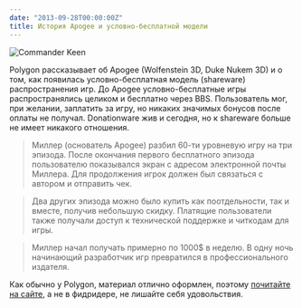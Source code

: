 ```yaml
---
date: "2013-09-28T00:00:00Z"
title: История Apogee и условно-бесплатной модели
---
```


![Commander Keen](/img/posts/commander-keen.jpg)

Polygon рассказывает об Apogee (Wolfenstein 3D, Duke Nukem 3D) и о том, как появилась условно-бесплатная модель (shareware) распространения игр. До Apogee условно-бесплатные игры распространялись целиком и бесплатно через BBS. Пользователь мог, при желании, заплатить за игру, но никаких значимых бонусов после оплаты не получал. Donationware жив и сегодня, но к shareware больше не имеет никакого отношения.

> Миллер (основатель Apogee) разбил 60-ти уровневую игру на три эпизода. После окончания первого 
> бесплатного эпизода пользователю показывался экран с адресом электронной почты Миллера. Для 
> продолжения игрок должен был связаться с автором и отправить чек.

> Два других эпизода можно было купить как поотдельности, так и вместе, получив небольшую скидку.
> Платящие пользователи также получали доступ к технической поддержке и читкодам для игры.

> Миллер начал получать примерно по 1000$ в неделю. В одну ночь начинающий разработчик игр превратился в 
> профессионального издателя.

Как обычно у Polygon, материал отлично оформлен, поэтому [почитайте на сайте](http://www.polygon.com/features/2013/9/27/4741076/apogee-shareware-1987), а не в фидридере, не лишайте себя удовольствия.